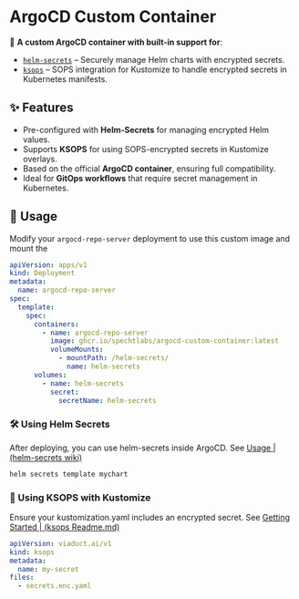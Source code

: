 # ArgoCD Custom Container

🚀 **A custom ArgoCD container with built-in support for**:

- [`helm-secrets`] – Securely manage Helm charts with encrypted secrets.
- [`ksops`] – SOPS integration for Kustomize to handle encrypted secrets in Kubernetes manifests.

## ✨ Features

- Pre-configured with **Helm-Secrets** for managing encrypted Helm values.
- Supports **KSOPS** for using SOPS-encrypted secrets in Kustomize overlays.
- Based on the official **ArgoCD container**, ensuring full compatibility.
- Ideal for **GitOps workflows** that require secret management in Kubernetes.

## 🔧 Usage

Modify your `argocd-repo-server` deployment to use this custom image and mount the

```yaml
apiVersion: apps/v1
kind: Deployment
metadata:
  name: argocd-repo-server
spec:
  template:
    spec:
      containers:
        - name: argocd-repo-server
          image: ghcr.io/spechtlabs/argocd-custom-container:latest
          volumeMounts:
            - mountPath: /helm-secrets/
              name: helm-secrets
      volumes:
        - name: helm-secrets
          secret:
            secretName: helm-secrets
```

### 🛠 Using Helm Secrets

After deploying, you can use helm-secrets inside ArgoCD. See [Usage | (helm-secrets wiki)]

```bash
helm secrets template mychart
```

### 🔑 Using KSOPS with Kustomize

Ensure your kustomization.yaml includes an encrypted secret. See [Getting Started | (ksops Readme.md)]

```yaml
apiVersion: viaduct.ai/v1
kind: ksops
metadata:
  name: my-secret
files:
  - secrets.enc.yaml
```

[`helm-secrets`]: https://github.com/jkroepke/helm-secrets
[`ksops`]: https://github.com/viaduct-ai/kustomize-sops
[Usage | (helm-secrets wiki)]: https://github.com/jkroepke/helm-secrets/wiki/Usage
[Getting Started | (ksops Readme.md)]: https://github.com/viaduct-ai/kustomize-sops?tab=readme-ov-file#getting-started-tutorial
